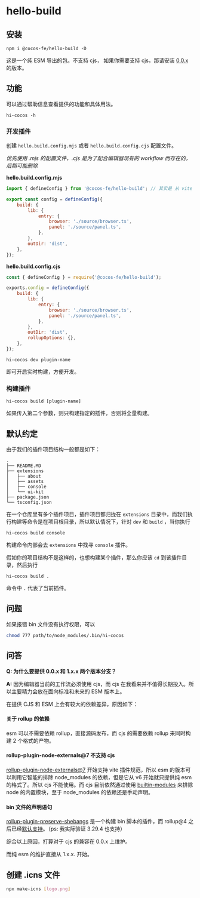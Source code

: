# hello-build

## 安装

```
npm i @cocos-fe/hello-build -D
```

这是一个纯 ESM 导出的包。不支持 cjs， 如果你需要支持 cjs，那请安装 [0.0.x](https://www.npmjs.com/package/@cocos-fe/hello-build/v/0.0.20) 的版本。

## 功能

可以通过帮助信息查看提供的功能和具体用法。

```
hi-cocos -h
```

### 开发插件

创建 `hello.build.config.mjs` 或者 `hello.build.config.cjs` 配置文件。

_优先使用 .mjs 的配置文件，.cjs 是为了配合编辑器现有的 workflow 而存在的，后期可能删除_

**hello.build.config.mjs**

```js
import { defineConfig } from '@cocos-fe/hello-build'; // 其实是 从 vite 导出的，为了外面减少安装 vite，直接从内部导出

export const config = defineConfig({
    build: {
        lib: {
            entry: {
                browser: './source/browser.ts',
                panel: './source/panel.ts',
            },
        },
        outDir: 'dist',
    },
});
```

**hello.build.config.cjs**

```js
const { defineConfig } = require('@cocos-fe/hello-build');

exports.config = defineConfig({
    build: {
        lib: {
            entry: {
                browser: './source/browser.ts',
                panel: './source/panel.ts',
            },
        },
        outDir: 'dist',
        rollupOptions: {},
    },
});
```

```
hi-cocos dev plugin-name
```

即可开启实时构建，方便开发。

### 构建插件

```
hi-cocos build [plugin-name]
```

如果传入第二个参数，则只构建指定的插件，否则将全量构建。

## 默认约定

由于我们的插件项目结构一般都是如下：

```
.
├── README.MD
├── extensions
│   ├── about
│   ├── assets
│   ├── console
│   └── ui-kit
├── package.json
└── tsconfig.json
```

在一个仓库里有多个插件项目，插件项目都归拢在 `extensions` 目录中，而我们执行构建等命令是在项目根目录，所以默认情况下，针对 `dev` 和 `build` ，当你执行

```
hi-cocos build console
```

构建命令内部会去 `extensions` 中找寻 `console` 插件。

假如你的项目结构不是这样的，也想构建某个插件，那么你应该 `cd` 到该插件目录，然后执行

```
hi-cocos build .
```

命令中 `.` 代表了当前插件。

## 问题

如果报错 bin 文件没有执行权限，可以

```sh
chmod 777 path/to/node_modules/.bin/hi-cocos
```

## 问答

**Q: 为什么要提供 0.0.x 和 1.x.x 两个版本分支？**

**A:** 因为编辑器当前的工作流必须使用 cjs，而 cjs 在我看来并不值得长期投入。所以主要精力会放在面向标准和未来的 ESM 版本上。

在提供 CJS 和 ESM 上会有较大的依赖差异，原因如下：

#### 关于 rollup 的依赖

esm 可以不需要依赖 rollup，直接源码发布，而 cjs 的需要依赖 rollup 来同时构建 2 个格式的产物。

#### rollup-plugin-node-externals@7 不支持 cjs

[rollup-plugin-node-externals@7](https://www.npmjs.com/package/rollup-plugin-node-externals/v/7.1.1) 开始支持 vite 插件规范，所以 esm 的版本可以利用它智能的排除 node_modules 的依赖，但是它从 v6 开始就只提供纯 esm 的格式了。所以 cjs 不能使用。而 cjs 目前依然通过使用 [builtin-modules](https://www.npmjs.com/package/builtin-modules) 来排除 node 的内置模块，至于 node_modules 的依赖还是手动声明。

#### bin 文件的声明语句

[rollup-plugin-preserve-shebangs](https://www.npmjs.com/package/rollup-plugin-preserve-shebangs) 是一个构建 bin 脚本的插件，而 rollup@4 之后已经[默认支持](https://github.com/rollup/rollup/blob/master/CHANGELOG.md#400)。（ps: 我实际验证 3.29.4 也支持）

综合以上原因，打算对于 cjs 的兼容在 0.0.x 上维护。

而纯 esm 的维护直接从 1.x.x. 开始。

## 创建 .icns 文件

```sh
npx make-icns [logo.png]
```
